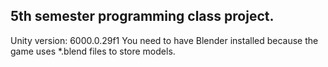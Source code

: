 ## 5th semester programming class project.
Unity version: 6000.0.29f1
You need to have Blender installed because the game uses *.blend files to store models.
